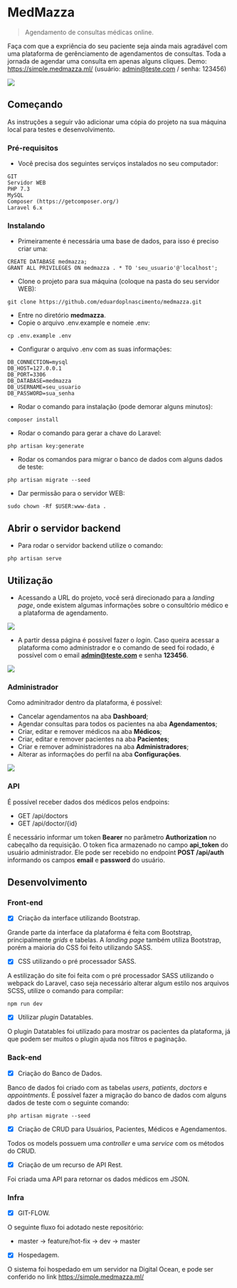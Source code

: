 # MedMazza
> Agendamento de consultas médicas online.

Faça com que a expriência do seu paciente seja ainda mais agradável com uma plataforma de gerênciamento de agendamentos de consultas. Toda a jornada de agendar uma consulta em apenas alguns cliques. Demo: https://simple.medmazza.ml/ (usuário: admin@teste.com / senha: 123456)

![](https://i.imgur.com/wthtACc.png)

## Começando

As instruções a seguir vão adicionar uma cópia do projeto na sua máquina local para testes e desenvolvimento.

### Pré-requisitos

- Você precisa dos seguintes serviços instalados no seu computador:

```
GIT
Servidor WEB
PHP 7.3
MySQL
Composer (https://getcomposer.org/)
Laravel 6.x
```

### Instalando

- Primeiramente é necessária uma base de dados, para isso é preciso criar uma:

```
CREATE DATABASE medmazza;
GRANT ALL PRIVILEGES ON medmazza . * TO 'seu_usuario'@'localhost';
```

- Clone o projeto para sua máquina (coloque na pasta do seu servidor WEB):

```
git clone https://github.com/eduardoplnascimento/medmazza.git
```

- Entre no diretório **medmazza**.
- Copie o arquivo .env.example e nomeie .env:

```
cp .env.example .env
```

- Configurar o arquivo .env com as suas informações:

```
DB_CONNECTION=mysql
DB_HOST=127.0.0.1
DB_PORT=3306
DB_DATABASE=medmazza
DB_USERNAME=seu_usuario
DB_PASSWORD=sua_senha
```

- Rodar o comando para instalação (pode demorar alguns minutos):

```
composer install
```

- Rodar o comando para gerar a chave do Laravel:

```
php artisan key:generate
```

- Rodar os comandos para migrar o banco de dados com alguns dados de teste:

```
php artisan migrate --seed
```

- Dar permissão para o servidor WEB:

```
sudo chown -Rf $USER:www-data .
```

## Abrir o servidor backend

- Para rodar o servidor backend utilize o comando:

```
php artisan serve
```

## Utilização

- Acessando a URL do projeto, você será direcionado para a *landing page*, onde existem algumas informações sobre o consultório médico e a plataforma de agendamento.

![](https://i.imgur.com/5azYEUV.png)

- A partir dessa página é possível fazer o *login*. Caso queira acessar a plataforma como administrador e o comando de seed foi rodado, é possível com o email **admin@teste.com** e senha **123456**.

![](https://i.imgur.com/ltjjyaC.png)

### Administrador

Como adminitrador dentro da plataforma, é possível:

- Cancelar agendamentos na aba **Dashboard**;
- Agendar consultas para todos os pacientes na aba **Agendamentos**;
- Criar, editar e remover médicos na aba **Médicos**;
- Criar, editar e remover pacientes na aba **Pacientes**;
- Criar e remover administradores na aba **Administradores**;
- Alterar as informações do perfil na aba **Configurações**.

![](https://i.imgur.com/Q12ssgz.png)

### API

É possível receber dados dos médicos pelos endpoins:

- GET /api/doctors
- GET /api/doctor/{id}

É necessário informar um token **Bearer** no parâmetro **Authorization** no cabeçalho da requisição. O token fica armazenado no campo **api_token** do usuário administrador. Ele pode ser recebido no endpoint **POST /api/auth** informando os campos **email** e **password** do usuário.

## Desenvolvimento

### Front-end

- [x] Criação da interface utilizando Bootstrap.

Grande parte da interface da plataforma é feita com Bootstrap, principalmente *grids* e tabelas. A *landing page* também utiliza Bootstrap, porém a maioria do CSS foi feito utilizando SASS.

- [x] CSS utilizando o pré processador SASS.

A estilização do site foi feita com o pré processador SASS utilizando o webpack do Laravel, caso seja necessário alterar algum estilo nos arquivos SCSS, utilize o comando para compilar:

```
npm run dev
```

- [x] Utilizar *plugin* Datatables.

O plugin Datatables foi utilizado para mostrar os pacientes da plataforma, já que podem ser muitos o plugin ajuda nos filtros e paginação.

### Back-end

- [x] Criação do Banco de Dados.

Banco de dados foi criado com as tabelas *users*, *patients*, *doctors* e *appointments*. É possível fazer a migração do banco de dados com alguns dados de teste com o seguinte comando:

```
php artisan migrate --seed
```

- [x] Criação de CRUD para Usuários, Pacientes, Médicos e Agendamentos.

Todos os models possuem uma *controller* e uma *service* com os métodos do CRUD.

- [x] Criação de um recurso de API Rest.

Foi criada uma API para retornar os dados médicos em JSON.

### Infra

- [x] GIT-FLOW.

O seguinte fluxo foi adotado neste repositório:

- master -> feature/hot-fix -> dev -> master

- [x] Hospedagem.

O sistema foi hospedado em um servidor na Digital Ocean, e pode ser conferido no link https://simple.medmazza.ml/
